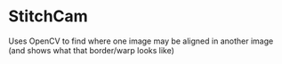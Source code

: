 StitchCam
=========

Uses OpenCV to find where one image may be aligned in another image (and shows what that border/warp looks like)
